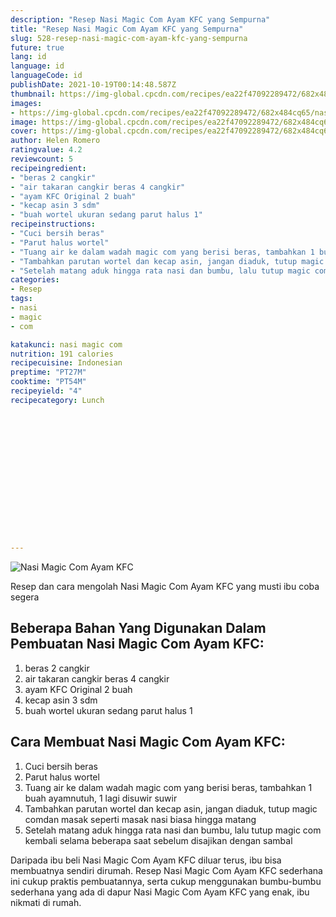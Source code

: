 ```yaml
---
description: "Resep Nasi Magic Com Ayam KFC yang Sempurna"
title: "Resep Nasi Magic Com Ayam KFC yang Sempurna"
slug: 528-resep-nasi-magic-com-ayam-kfc-yang-sempurna
future: true
lang: id
language: id
languageCode: id
publishDate: 2021-10-19T00:14:48.587Z 
thumbnail: https://img-global.cpcdn.com/recipes/ea22f47092289472/682x484cq65/nasi-magic-com-ayam-kfc-foto-resep-utama.png
images:
- https://img-global.cpcdn.com/recipes/ea22f47092289472/682x484cq65/nasi-magic-com-ayam-kfc-foto-resep-utama.png
image: https://img-global.cpcdn.com/recipes/ea22f47092289472/682x484cq65/nasi-magic-com-ayam-kfc-foto-resep-utama.png
cover: https://img-global.cpcdn.com/recipes/ea22f47092289472/682x484cq65/nasi-magic-com-ayam-kfc-foto-resep-utama.png
author: Helen Romero
ratingvalue: 4.2
reviewcount: 5
recipeingredient:
- "beras 2 cangkir"
- "air takaran cangkir beras 4 cangkir"
- "ayam KFC Original 2 buah"
- "kecap asin 3 sdm"
- "buah wortel ukuran sedang parut halus 1"
recipeinstructions:
- "Cuci bersih beras"
- "Parut halus wortel"
- "Tuang air ke dalam wadah magic com yang berisi beras, tambahkan 1 buah ayamnutuh, 1 lagi disuwir suwir"
- "Tambahkan parutan wortel dan kecap asin, jangan diaduk, tutup magic comdan masak seperti masak nasi biasa hingga matang"
- "Setelah matang aduk hingga rata nasi dan bumbu, lalu tutup magic com kembali selama beberapa saat sebelum disajikan dengan sambal"
categories:
- Resep
tags:
- nasi
- magic
- com

katakunci: nasi magic com 
nutrition: 191 calories
recipecuisine: Indonesian
preptime: "PT27M"
cooktime: "PT54M"
recipeyield: "4"
recipecategory: Lunch


     
    
    
    
    
    
    
    
    
    
    
      
    
---
```



![Nasi Magic Com Ayam KFC](https://img-global.cpcdn.com/recipes/ea22f47092289472/682x484cq65/nasi-magic-com-ayam-kfc-foto-resep-utama.png)

Resep dan cara mengolah  Nasi Magic Com Ayam KFC yang musti ibu coba segera

<!--inarticleads1-->

## Beberapa Bahan Yang Digunakan Dalam Pembuatan Nasi Magic Com Ayam KFC:

1. beras 2 cangkir
1. air takaran cangkir beras 4 cangkir
1. ayam KFC Original 2 buah
1. kecap asin 3 sdm
1. buah wortel ukuran sedang parut halus 1



<!--inarticleads2-->

## Cara Membuat Nasi Magic Com Ayam KFC:

1. Cuci bersih beras
1. Parut halus wortel
1. Tuang air ke dalam wadah magic com yang berisi beras, tambahkan 1 buah ayamnutuh, 1 lagi disuwir suwir
1. Tambahkan parutan wortel dan kecap asin, jangan diaduk, tutup magic comdan masak seperti masak nasi biasa hingga matang
1. Setelah matang aduk hingga rata nasi dan bumbu, lalu tutup magic com kembali selama beberapa saat sebelum disajikan dengan sambal




Daripada ibu beli  Nasi Magic Com Ayam KFC  diluar terus, ibu  bisa membuatnya sendiri dirumah. Resep  Nasi Magic Com Ayam KFC  sederhana ini cukup praktis pembuatannya, serta cukup menggunakan bumbu-bumbu sederhana yang ada di dapur  Nasi Magic Com Ayam KFC  yang enak, ibu nikmati di rumah.
